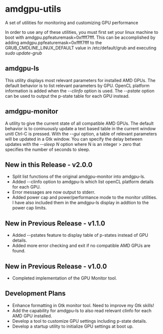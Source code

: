 # amdgpu-utils
A set of utilities for monitoring and customizing GPU performance

In order to use any of these utilities, you must first set your linux machine 
to boot with amdgpu.ppfeaturemask=0xffff7fff.  This can be accomplished by adding
amdgpu.ppfeaturemask=0xffff7fff to the GRUB_CMDLINE_LINUX_DEFAULT value in 
/etc/default/grub and executing *sudo update-grub*

## amdgpu-ls
This utility displays most relevant parameters for installed AMD GPUs.  The default
behavior is to list relevant parameters by GPU.  OpenCL platform information is added
when the *--clinfo* option is used.  The *--pstate* option can be used to output the
p-state table for each GPU instead.

## amdgpu-monitor
A utility to give the current state of all compatible AMD GPUs. The default behavior
is to coninuously update a text based table in the current window unitl Ctrl-C is
pressed.  With the *--gui* option, a table of relevant parameters will be
updated in a Gtk window.  You can specify the delay between updates with the
*--sleep N* option where N is an integer > zero that specifies the number of seconds
to sleep.

## New in this Release  -  v2.0.0
* Split list functions of the original amdgpu-monitor into amdgpu-ls.
* Added --clinfo option to amdgpu-ls which list openCL platform details for each GPU.
* Error messages are now output to stderr.
* Added power cap and power/performance mode to the monitor utilities.  I have also included them in the amdgpu-ls display in addtion to the power cap limits.

## New in Previous Release  -  v1.1.0
* Added --pstates feature to display table of p-states instead of GPU details.
* Added more error checking and exit if no compatible AMD GPUs are found.

## New in Previous Release  -  v1.0.0
* Completed implementation of the GPU Monitor tool.

## Development Plans
* Enhance formatting in Gtk monitor tool. Need to improve my Gtk skills!
* Add the capability for amdgpu-ls to also read relevant clinfo for each AMD GPU installed.
* Develop a tool to customize GPU settings including p-state details.
* Develop a startup utility to initialize GPU settings at boot up.
